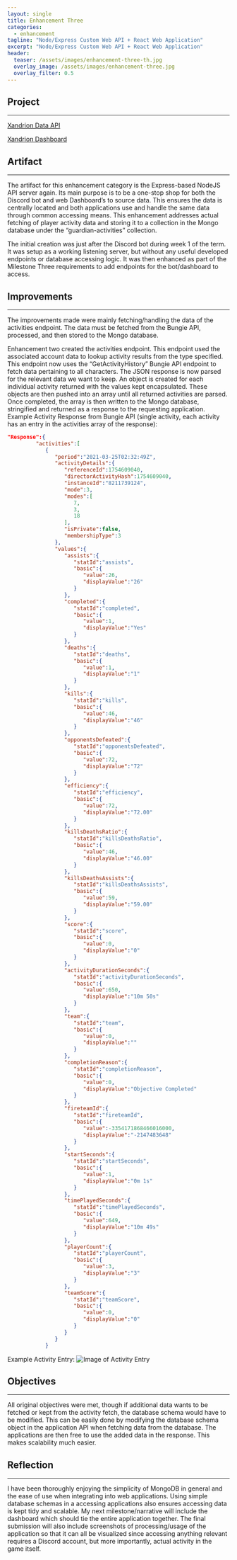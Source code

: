 ```yaml
---
layout: single
title: Enhancement Three
categories: 
  - enhancement
tagline: "Node/Express Custom Web API + React Web Application"
excerpt: "Node/Express Custom Web API + React Web Application"
header:
  teaser: /assets/images/enhancement-three-th.jpg
  overlay_image: /assets/images/enhancement-three.jpg
  overlay_filter: 0.5
---
```


## Project
---
[Xandrion Data API](https://github.com/CrakinDev/xandrion2-api)

[Xandrion Dashboard](https://github.com/CrakinDev/xandrion2-dashboard)

## Artifact
---
The artifact for this enhancement category is the Express-based NodeJS API server again. Its main purpose is to be a one-stop shop for both the Discord bot and web Dashboard’s to source data. This ensures the data is centrally located and both applications use and handle the same data through common accessing means. This enhancement addresses actual fetching of player activity data and storing it to a collection in the Mongo database under the “guardian-activities” collection.

The initial creation was just after the Discord bot during week 1 of the term. It was setup as a working listening server, but without any useful developed endpoints or database accessing logic. It was then enhanced as part of the Milestone Three requirements to add endpoints for the bot/dashboard to access.

## Improvements
---
The improvements made were mainly fetching/handling the data of the activities endpoint. The data must be fetched from the Bungie API, processed, and then stored to the Mongo database.

Enhancement two created the activities endpoint. This endpoint used the associated account data to lookup activity results from the type specified. This endpoint now uses the “GetActivityHistory” Bungie API endpoint to fetch data pertaining to all characters. The JSON response is now parsed for the relevant data we want to keep. An object is created for each individual activity returned with the values kept encapsulated. These objects are then pushed into an array until all returned activities are parsed. Once completed, the array is then written to the Mongo database, stringified and returned as a response to the requesting application.
Example Activity Response from Bungie API (single activity, each activity has an entry in the activities array of the response):

```json
"Response":{
         "activities":[
            {
               "period":"2021-03-25T02:32:49Z",
               "activityDetails":{
                  "referenceId":1754609040,
                  "directorActivityHash":1754609040,
                  "instanceId":"8211739124",
                  "mode":3,
                  "modes":[
                     7,
                     3,
                     18
                  ],
                  "isPrivate":false,
                  "membershipType":3
               },
               "values":{
                  "assists":{
                     "statId":"assists",
                     "basic":{
                        "value":26,
                        "displayValue":"26"
                     }
                  },
                  "completed":{
                     "statId":"completed",
                     "basic":{
                        "value":1,
                        "displayValue":"Yes"
                     }
                  },
                  "deaths":{
                     "statId":"deaths",
                     "basic":{
                        "value":1,
                        "displayValue":"1"
                     }
                  },
                  "kills":{
                     "statId":"kills",
                     "basic":{
                        "value":46,
                        "displayValue":"46"
                     }
                  },
                  "opponentsDefeated":{
                     "statId":"opponentsDefeated",
                     "basic":{
                        "value":72,
                        "displayValue":"72"
                     }
                  },
                  "efficiency":{
                     "statId":"efficiency",
                     "basic":{
                        "value":72,
                        "displayValue":"72.00"
                     }
                  },
                  "killsDeathsRatio":{
                     "statId":"killsDeathsRatio",
                     "basic":{
                        "value":46,
                        "displayValue":"46.00"
                     }
                  },
                  "killsDeathsAssists":{
                     "statId":"killsDeathsAssists",
                     "basic":{
                        "value":59,
                        "displayValue":"59.00"
                     }
                  },
                  "score":{
                     "statId":"score",
                     "basic":{
                        "value":0,
                        "displayValue":"0"
                     }
                  },
                  "activityDurationSeconds":{
                     "statId":"activityDurationSeconds",
                     "basic":{
                        "value":650,
                        "displayValue":"10m 50s"
                     }
                  },
                  "team":{
                     "statId":"team",
                     "basic":{
                        "value":0,
                        "displayValue":""
                     }
                  },
                  "completionReason":{
                     "statId":"completionReason",
                     "basic":{
                        "value":0,
                        "displayValue":"Objective Completed"
                     }
                  },
                  "fireteamId":{
                     "statId":"fireteamId",
                     "basic":{
                        "value":-3354171868466016000,
                        "displayValue":"-2147483648"
                     }
                  },
                  "startSeconds":{
                     "statId":"startSeconds",
                     "basic":{
                        "value":1,
                        "displayValue":"0m 1s"
                     }
                  },
                  "timePlayedSeconds":{
                     "statId":"timePlayedSeconds",
                     "basic":{
                        "value":649,
                        "displayValue":"10m 49s"
                     }
                  },
                  "playerCount":{
                     "statId":"playerCount",
                     "basic":{
                        "value":3,
                        "displayValue":"3"
                     }
                  },
                  "teamScore":{
                     "statId":"teamScore",
                     "basic":{
                        "value":0,
                        "displayValue":"0"
                     }
                  }
               }
            }
```
Example Activity Entry:
![Image of Activity Entry](../assets/images/ActivityEntry.png)

## Objectives
---
All original objectives were met, though if additional data wants to be fetched or kept from the activity fetch, the database schema would have to be modified. This can be easily done by modifying the database schema object in the application API when fetching data from the database. The applications are then free to use the added data in the response. This makes scalability much easier.
 
## Reflection
---
I have been thoroughly enjoying the simplicity of MongoDB in general and the ease of use when integrating into web applications. Using simple database schemas in a accessing applications also ensures accessing data is kept tidy and scalable. My next milestone/narrative will include the dashboard which should tie the entire application together. The final submission will also include screenshots of processing/usage of the application so that it can all be visualized since accessing anything relevant requires a Discord account, but more importantly, actual activity in the game itself.


